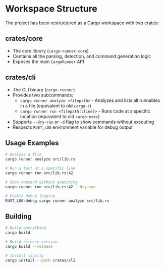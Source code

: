 # Workspace Structure

The project has been restructured as a Cargo workspace with two crates:

## crates/core
- The core library (`cargo-runner-core`)
- Contains all the parsing, detection, and command generation logic
- Exposes the main `CargoRunner` API

## crates/cli
- The CLI binary (`cargo-runner`)
- Provides two subcommands:
  - `cargo runner analyze <filepath>` - Analyzes and lists all runnables in a file (equivalent to old `cargo-r`)
  - `cargo runner run <filepath[:line]>` - Runs code at a specific location (equivalent to old `cargo-exec`)
- Supports `--dry-run` or `-d` flag to show commands without executing
- Respects `RUST_LOG` environment variable for debug output

## Usage Examples

```bash
# Analyze a file
cargo runner analyze src/lib.rs

# Run a test at a specific line
cargo runner run src/lib.rs:42

# Show command without executing
cargo runner run src/lib.rs:42 --dry-run

# Enable debug logging
RUST_LOG=debug cargo runner analyze src/lib.rs
```

## Building

```bash
# Build everything
cargo build

# Build release version
cargo build --release

# Install locally
cargo install --path crates/cli
```